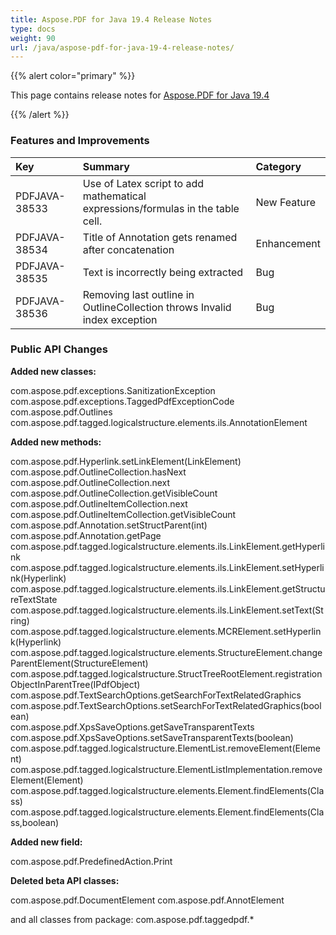 ```yaml
---
title: Aspose.PDF for Java 19.4 Release Notes
type: docs
weight: 90
url: /java/aspose-pdf-for-java-19-4-release-notes/
---
```


{{% alert color="primary" %}} 

This page contains release notes for [Aspose.PDF for Java 19.4](https://repository.aspose.com/repo/com/aspose/aspose-pdf/19.4/)

{{% /alert %}} 
### **Features and Improvements**

|**Key**|**Summary**|**Category**|
| :- | :- | :- |
|PDFJAVA-38533|Use of Latex script to add mathematical expressions/formulas in the table cell.|New Feature|
|PDFJAVA-38534|Title of Annotation gets renamed after concatenation|Enhancement|
|PDFJAVA-38535|Text is incorrectly being extracted|Bug|
|PDFJAVA-38536|Removing last outline in OutlineCollection throws Invalid index exception|Bug|
### **Public API Changes**
**Added new classes:** 

com.aspose.pdf.exceptions.SanitizationException   
com.aspose.pdf.exceptions.TaggedPdfExceptionCode   
com.aspose.pdf.Outlines   
com.aspose.pdf.tagged.logicalstructure.elements.ils.AnnotationElement

**Added new methods:** 

com.aspose.pdf.Hyperlink.setLinkElement(LinkElement)   
com.aspose.pdf.OutlineCollection.hasNext   
com.aspose.pdf.OutlineCollection.next   
com.aspose.pdf.OutlineCollection.getVisibleCount   
com.aspose.pdf.OutlineItemCollection.next   
com.aspose.pdf.OutlineItemCollection.getVisibleCount   
com.aspose.pdf.Annotation.setStructParent(int)   
com.aspose.pdf.Annotation.getPage   
com.aspose.pdf.tagged.logicalstructure.elements.ils.LinkElement.getHyperlink   
com.aspose.pdf.tagged.logicalstructure.elements.ils.LinkElement.setHyperlink(Hyperlink)   
com.aspose.pdf.tagged.logicalstructure.elements.ils.LinkElement.getStructureTextState   
com.aspose.pdf.tagged.logicalstructure.elements.ils.LinkElement.setText(String)   
com.aspose.pdf.tagged.logicalstructure.elements.MCRElement.setHyperlink(Hyperlink)   
com.aspose.pdf.tagged.logicalstructure.elements.StructureElement.changeParentElement(StructureElement)   
com.aspose.pdf.tagged.logicalstructure.StructTreeRootElement.registrationObjectInParentTree(IPdfObject)   
com.aspose.pdf.TextSearchOptions.getSearchForTextRelatedGraphics   
com.aspose.pdf.TextSearchOptions.setSearchForTextRelatedGraphics(boolean)   
com.aspose.pdf.XpsSaveOptions.getSaveTransparentTexts   
com.aspose.pdf.XpsSaveOptions.setSaveTransparentTexts(boolean)   
com.aspose.pdf.tagged.logicalstructure.ElementList.removeElement(Element)   
com.aspose.pdf.tagged.logicalstructure.ElementListImplementation.removeElement(Element)   
com.aspose.pdf.tagged.logicalstructure.elements.Element.findElements(Class)   
com.aspose.pdf.tagged.logicalstructure.elements.Element.findElements(Class,boolean)   

**Added new field:**

com.aspose.pdf.PredefinedAction.Print

**Deleted beta API classes:**

com.aspose.pdf.DocumentElement
com.aspose.pdf.AnnotElement

and all classes from package: com.aspose.pdf.taggedpdf.*
